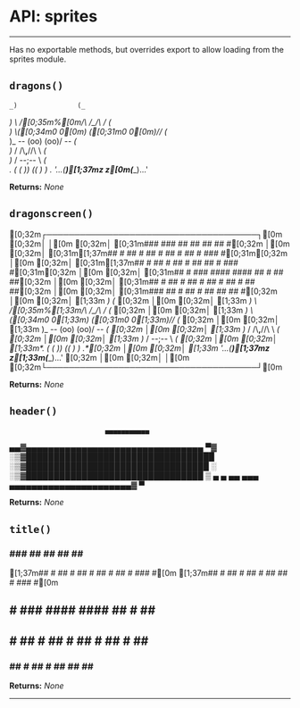 # API: sprites
---
Has no exportable methods, but overrides export to allow loading from the sprites module.
## `dragons()`
    _)               (_    
   _) \ /\[0;35m%[0m/\ /\_/\ / (_   
  _)  \\([0;34m0 0[0m) ([0;31m0 0[0m)//  (_  
  )_ -- \(oo) (oo)/ -- _(  
   )_ / /\\__,__//\ \ _(   
    )_ /   --;--   \ _(    
*.    ( (  )) ((  ) )    .*
  '...(____)[1;37mz z[0m(____)...'  

**Returns:** _None_
## `dragonscreen()`
[0;32m┌──────────────────────────────────────┐[0m
[0;32m│                                      │[0m
[0;32m│    [0;31m###  ###   ##   ##   ##  ##  #[0;32m    │[0m
[0;32m│    [0;31m[1;37m## # ## # ## # ## # ## # ### #[0;31m[0;32m    │[0m
[0;32m│    [0;31m[1;37m## # ## # ## # ##   ## # ### #[0;31m[0;32m    │[0m
[0;32m│    [0;31m## # ###  #### #### ## # ## ##[0;32m    │[0m
[0;32m│    [0;31m## # ## # ## # ## # ## # ## ##[0;32m    │[0m
[0;32m│    [0;31m###  ## # ## #  ##   ##  ##  #[0;32m    │[0m
[0;32m│     [1;33m    _)               (_    [0;32m      │[0m
[0;32m│     [1;33m   _) \ /\[0;35m%[1;33m/\ /\_/\ / (_   [0;32m      │[0m
[0;32m│     [1;33m  _)  \\([0;34m0 0[1;33m) ([0;31m0 0[1;33m)//  (_  [0;32m      │[0m
[0;32m│     [1;33m  )_ -- \(oo) (oo)/ -- _(  [0;32m      │[0m
[0;32m│     [1;33m   )_ / /\\__,__//\ \ _(   [0;32m      │[0m
[0;32m│     [1;33m    )_ /   --;--   \ _(    [0;32m      │[0m
[0;32m│     [1;33m*.    ( (  )) ((  ) )    .*[0;32m      │[0m
[0;32m│     [1;33m  '...(____)[1;37mz z[1;33m(____)...'  [0;32m      │[0m
[0;32m│                                      │[0m
[0;32m└──────────────────────────────────────┘[0m

**Returns:** _None_
## `header()`
                            ▄▄▄▄▄▄▄▄▄▄▄ 
  ▄▄▓▄▄▄▄▄▄▄▄▄▄▄▄▄▄▄▄▄▄▄▄▄▄▄▄▄▄▄▄▄▄▄▄ ▀▓
 ░▒▓██████████████████████████████████  
  ░▒▓█████████████████████████████████ ░
   ░▒▓████████████████████████████████ ▒
     ▄  ▄ ▄▄ ▄▄▄ ▄▄▄▄▄▄▄▄▄▄▄▄▄▄▄▄▄▄▄▄▄▄▓
                         ▀              

**Returns:** _None_
## `title()`
###  ###   ##   ##   ##  ##  #
[1;37m## # ## # ## # ## # ## # ### #[0m
[1;37m## # ## # ## # ##   ## # ### #[0m
## # ###  #### #### ## # ## ##
## # ## # ## # ## # ## # ## ##
###  ## # ## #  ##   ##  ##  #

**Returns:** _None_

---
